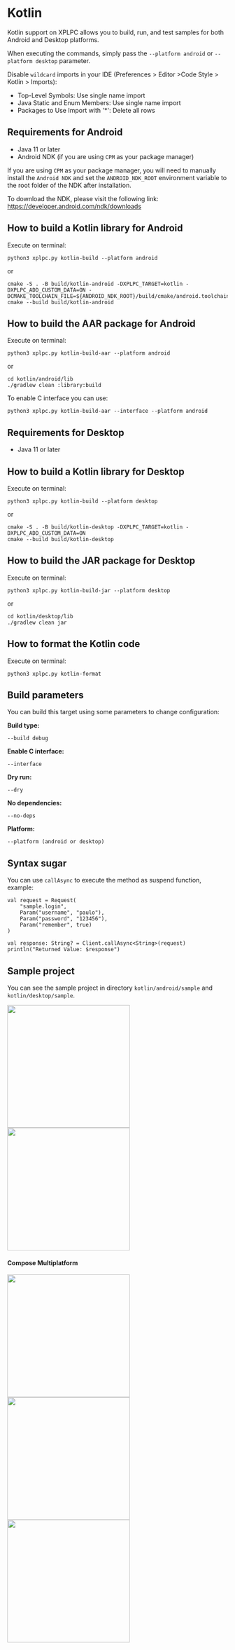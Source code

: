 # Kotlin

Kotlin support on XPLPC allows you to build, run, and test samples for both Android and Desktop platforms.

When executing the commands, simply pass the `--platform android` or `--platform desktop` parameter.

Disable `wildcard` imports in your IDE (Preferences > Editor >Code Style > Kotlin > Imports):

*   Top-Level Symbols: Use single name import
*   Java Static and Enum Members: Use single name import
*   Packages to Use Import with '\*': Delete all rows

## Requirements for Android

*   Java 11 or later
*   Android NDK (if you are using `CPM` as your package manager)

If you are using `CPM` as your package manager, you will need to manually install the `Android NDK` and set the `ANDROID_NDK_ROOT` environment variable to the root folder of the NDK after installation.

To download the NDK, please visit the following link: https://developer.android.com/ndk/downloads

## How to build a Kotlin library for Android

Execute on terminal:

    python3 xplpc.py kotlin-build --platform android

or

    cmake -S . -B build/kotlin-android -DXPLPC_TARGET=kotlin -DXPLPC_ADD_CUSTOM_DATA=ON -DCMAKE_TOOLCHAIN_FILE=${ANDROID_NDK_ROOT}/build/cmake/android.toolchain.cmake
    cmake --build build/kotlin-android

## How to build the AAR package for Android

Execute on terminal:

    python3 xplpc.py kotlin-build-aar --platform android

or

    cd kotlin/android/lib
    ./gradlew clean :library:build

To enable C interface you can use:

    python3 xplpc.py kotlin-build-aar --interface --platform android

## Requirements for Desktop

*   Java 11 or later

## How to build a Kotlin library for Desktop

Execute on terminal:

    python3 xplpc.py kotlin-build --platform desktop

or

    cmake -S . -B build/kotlin-desktop -DXPLPC_TARGET=kotlin -DXPLPC_ADD_CUSTOM_DATA=ON
    cmake --build build/kotlin-desktop

## How to build the JAR package for Desktop

Execute on terminal:

    python3 xplpc.py kotlin-build-jar --platform desktop

or

    cd kotlin/desktop/lib
    ./gradlew clean jar

## How to format the Kotlin code

Execute on terminal:

    python3 xplpc.py kotlin-format

## Build parameters

You can build this target using some parameters to change configuration:

**Build type:**

    --build debug

**Enable C interface:**

    --interface

**Dry run:**

    --dry

**No dependencies:**

    --no-deps

**Platform:**

    --platform (android or desktop)

## Syntax sugar

You can use `callAsync` to execute the method as suspend function, example:

```
val request = Request(
    "sample.login",
    Param("username", "paulo"),
    Param("password", "123456"),
    Param("remember", true)
)

val response: String? = Client.callAsync<String>(request)
println("Returned Value: $response")
```

## Sample project

You can see the sample project in directory `kotlin/android/sample` and `kotlin/desktop/sample`.

<img width="280" src="https://github.com/xplpc/xplpc/blob/main/extras/images/screenshot-android.png?raw=true">

<img width="280" src="https://github.com/xplpc/xplpc/blob/main/extras/images/screenshot-android2.png?raw=true">

#### Compose Multiplatform

<img width="280" src="https://github.com/xplpc/xplpc/blob/main/extras/images/screenshot-kotlin-cmp-macos.png?raw=true">

<img width="280" src="https://github.com/xplpc/xplpc/blob/main/extras/images/screenshot-kotlin-cmp-windows.png?raw=true">

<img width="280" src="https://github.com/xplpc/xplpc/blob/main/extras/images/screenshot-kotlin-cmp-linux.png?raw=true">

